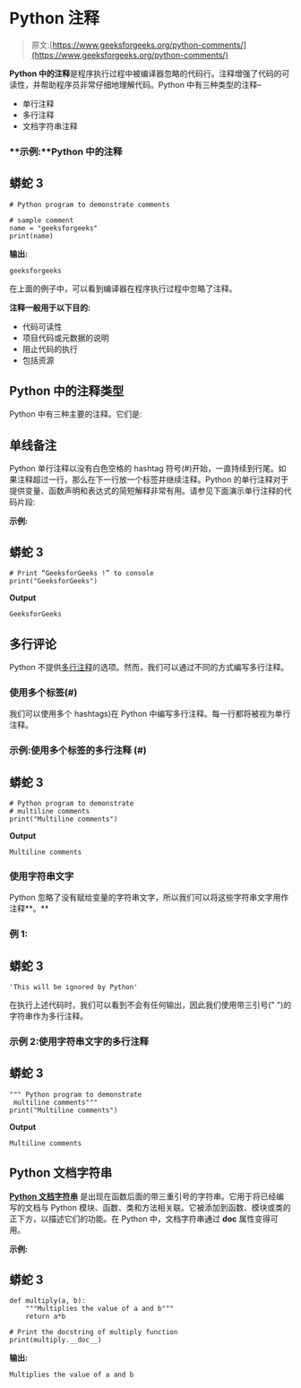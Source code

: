 # Python 注释

> 原文:[https://www.geeksforgeeks.org/python-comments/](https://www.geeksforgeeks.org/python-comments/)

**Python 中的注释**是程序执行过程中被编译器忽略的代码行。注释增强了代码的可读性，并帮助程序员非常仔细地理解代码。Python 中有三种类型的注释–

*   单行注释
*   多行注释
*   文档字符串注释

### **示例:**Python 中的注释

## 蟒蛇 3

```
# Python program to demonstrate comments

# sample comment
name = "geeksforgeeks"
print(name)
```

**输出:**

```
geeksforgeeks
```

在上面的例子中，可以看到编译器在程序执行过程中忽略了注释。

**注释一般用于以下目的:**

*   代码可读性
*   项目代码或元数据的说明
*   阻止代码的执行
*   包括资源

## Python 中的注释类型

Python 中有三种主要的注释。它们是:

## 单线**备注**

Python 单行注释以没有白色空格的 hashtag 符号(#)开始，一直持续到行尾。如果注释超过一行，那么在下一行放一个标签并继续注释。Python 的单行注释对于提供变量、函数声明和表达式的简短解释非常有用。请参见下面演示单行注释的代码片段:

**示例:**

## 蟒蛇 3

```
# Print “GeeksforGeeks !” to console
print("GeeksforGeeks")
```

**Output**

```
GeeksforGeeks

```

## **多行评论**

Python 不提供[多行注释](https://www.geeksforgeeks.org/multiline-comments-in-python/)的选项。然而，我们可以通过不同的方式编写多行注释。

### 使用多个标签(#)

我们可以使用多个 hashtags)在 Python 中编写多行注释。每一行都将被视为单行注释。

### **示例:使用多个**标签的多行注释 **(#)**

## 蟒蛇 3

```
# Python program to demonstrate
# multiline comments
print("Multiline comments")
```

**Output**

```
Multiline comments

```

### 使用字符串文字

Python 忽略了没有赋给变量的字符串文字，所以我们可以将这些字符串文字用作注释**。**

### **例 1:**

## 蟒蛇 3

```
'This will be ignored by Python'
```

在执行上述代码时，我们可以看到不会有任何输出，因此我们使用带三引号(" ")的字符串作为多行注释。

### 示例 2:使用字符串文字的多行注释

## 蟒蛇 3

```
""" Python program to demonstrate
 multiline comments"""
print("Multiline comments")
```

**Output**

```
Multiline comments

```

## **Python 文档字符串**

[**Python 文档字符串**](https://www.geeksforgeeks.org/python-docstrings/) 是出现在函数后面的带三重引号的字符串。它用于将已经编写的文档与 Python 模块、函数、类和方法相关联。它被添加到函数、模块或类的正下方，以描述它们的功能。在 Python 中，文档字符串通过 __doc__ 属性变得可用。

**示例:**

## 蟒蛇 3

```
def multiply(a, b):
    """Multiplies the value of a and b"""
    return a*b

# Print the docstring of multiply function
print(multiply.__doc__)
```

**输出:**

```
Multiplies the value of a and b
```
